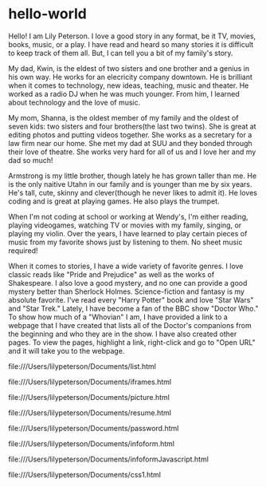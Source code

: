 # hello-world
Hello! 
I am Lily Peterson. I love a good story in any format, be it TV, movies, books, music, or a play. I have read and heard so many stories it is difficult to keep track of them all. But, I can tell you a bit of my family's story.

My dad, Kwin, is the eldest of two sisters and one brother and a genius in his own way. He works for an elecricity company downtown. He is brilliant when it comes to technology, new ideas, teaching, music and theater. He worked as a radio DJ when he was much younger. From him, I learned about technology and the love of music.

My mom, Shanna, is the oldest member of my family and the oldest of seven kids: two sisters and four brothers(the last two twins). She is great at editing photos and putting videos together. She works as a secretary for a law firm near our home. She met my dad at SUU and they bonded through their love of theatre. She works very hard for all of us and I love her and my dad so much!

Armstrong is my little brother, though lately he has grown taller than me. He is the only naitive Utahn in our family and is younger than me by six years. He's tall, cute, skinny and clever(though he never likes to admit it). He loves coding and is great at playing games. He also plays the trumpet.

When I'm not coding at school or working at Wendy's, I'm either reading, playing videogames, watching TV or movies with my family, singing, or playing my violin. Over the years, I have learned to play certain pieces of music from my favorite shows just by listening to them. No sheet music required! 

When it comes to stories, I have a wide variety of favorite genres. I love classic reads like "Pride and Prejudice" as well as the works of Shakespeare. I also love a good mystery, and no one can provide a good mystery better than Sherlock Holmes. Science-fiction and fantasy is my absolute favorite. I've read every "Harry Potter" book and love "Star Wars" and "Star Trek." Lately, I have become a fan of the BBC show "Doctor Who." To show how much of a "Whovian" I am, I have provided a link to a webpage that I have created that lists all of the Doctor's companions from the beginning and who they are in the show.
I have also created other pages. To view the pages, highlight a link, right-click and go to "Open URL" and it will take you to the webpage.

file:///Users/lilypeterson/Documents/list.html

file:///Users/lilypeterson/Documents/iframes.html

file:///Users/lilypeterson/Documents/picture.html

file:///Users/lilypeterson/Documents/resume.html

file:///Users/lilypeterson/Documents/password.html

file:///Users/lilypeterson/Documents/infoform.html

file:///Users/lilypeterson/Documents/infoformJavascript.html

file:///Users/lilypeterson/Documents/css1.html
